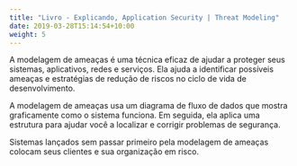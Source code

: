 ```yaml
---
title: "Livro - Explicando, Application Security | Threat Modeling"
date: 2019-03-28T15:14:54+10:00
weight: 5
---
```


A modelagem de ameaças é uma técnica eficaz de ajudar a proteger seus sistemas, aplicativos, redes e serviços. Ela ajuda a identificar possíveis ameaças e estratégias de redução de riscos no ciclo de vida de desenvolvimento.

A modelagem de ameaças usa um diagrama de fluxo de dados que mostra graficamente como o sistema funciona. Em seguida, ela aplica uma estrutura para ajudar você a localizar e corrigir problemas de segurança.

Sistemas lançados sem passar primeiro pela modelagem de ameaças colocam seus clientes e sua organização em risco.